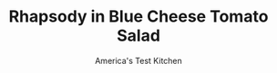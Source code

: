 ---
layout: ../../layouts/MarkdownPostLayout.astro
title: Rhapsody in Blue Cheese Tomato Salad
author: America's Test Kitchen
pubDate: 2023-03-15
description: "This salad succeeds in pairing tomatoes with complementary, flavorful ingredients while letting the tomato shine rather than burying it under a cloak of goopy dressing."
image_url: https://res.cloudinary.com/hksqkdlah/image/upload/ar_1:1,c_fill,dpr_2.0,f_auto,fl_lossy.progressive.strip_profile,g_faces:auto,q_auto:low,w_344/4303_sfs-tomatosalad-blue-cc-319010
tags: ["Side Dishes","Vegetables","Salads"]
calories: 862
protein: 7
carbohydrates: 16
fats: 
fiber: 2
ingredients: ["2 ears, corn, kernels removed","2 tablespoons, extra-virgin olive oil","2 tablespoons, balsamic vinegar",", Salt and pepper","1 cup, arugula, torn into 1 1/2-inch pieces","1 pound, tomatoes, cored and cut into 1-inch chunks (or 1 pound cherry or grape tomatoes, cut in half)","4 , scallions, sliced thin","2/3 cup, crumbled blue cheese"]
serves: 4
time: ""
instructions: ["Bring 2 quarts water to boil in large saucepan. Add corn and simmer 2 minutes. Drain and let cool.","Whisk oil, vinegar, and salt and pepper to taste together in small bowl. Place tomatoes, arugula, scallions, and corn in large bowl. Add vinaigrette and toss until evenly coated. Gently toss in cheese and adjust seasonings. Serve."]
nutrition: ["520 mg Potassium","167 mg Phosphorus","149 mg Calcium","42 mg Magnesium","499 mg Sodium","1 mg Zinc","14 g Fat","1 mg Niacin (B3)","6 g Monounsaturated","1 g Polyunsaturated","21 mg Vitamin C","16 mg Cholesterol","5 g Saturated","2 g Fiber","56 µg Folate (food)","7 g Sugars","35 µg Vitamin K","173 g Water","16 g Carbs","56 µg Folate equivalent (total)","7 g Protein","1 mg Vitamin E","106 µg Vitamin A","215 kcal Energy","862 calories"]
notes: "Tossing the blue cheese into the salad after it’s dressed helps keep the cheese from breaking apart too much."
---